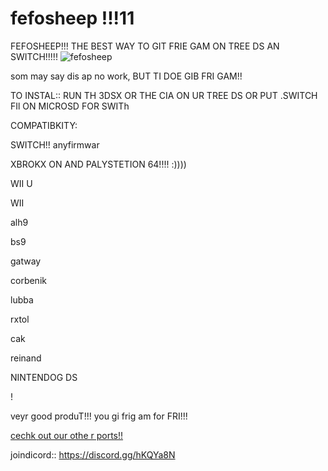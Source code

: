 # fefosheep !!!11


FEFOSHEEP!!! THE BEST WAY TO GIT FRIE GAM ON TREE DS AN SWITCH!!!!!
![fefosheep](https://cdn.discordapp.com/attachments/341741717319581696/359360709269913601/fefosheep.png)

som may say dis ap no work, BUT TI DOE GIB FRI GAM!!

TO INSTAL:: RUN TH 3DSX OR THE CIA ON UR TREE DS OR PUT .SWITCH FIl ON MICROSD FOR SWITh

COMPATIBKITY:

SWITCH!! anyfirmwar


XBROKX ON AND PALYSTETION 64!!!! :))))


WII U 


WII


alh9


bs9


gatway


corbenik


lubba


rxtol


cak


reinand

NINTENDOG DS

!


veyr good produT!!! you gi  frig am for FRI!!!


[cechk out our othe r  ports!!](https://github.com/fefoSheep)

joindicord:: https://discord.gg/hKQYa8N
